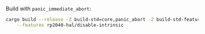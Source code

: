Build with `panic_immediate_abort`:

```sh
cargo build --release -Z build-std=core,panic_abort -Z build-std-features=panic_immediate_abort \
    --features rp2040-hal/disable-intrinsic
```
